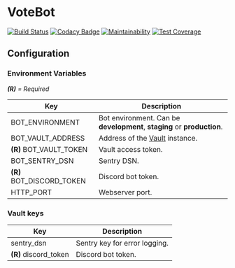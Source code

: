# VoteBot
[![Build Status](https://travis-ci.org/Votebot/voteBot.svg?branch=master)](https://travis-ci.org/Votebot/voteBot)
[![Codacy Badge](https://api.codacy.com/project/badge/Grade/a9936806f3cf4f77921e91d9d9eb5fbb)](https://www.codacy.com/app/VoteBot/voteBot?utm_source=github.com&amp;utm_medium=referral&amp;utm_content=Votebot/voteBot&amp;utm_campaign=Badge_Grade)
[![Maintainability](https://api.codeclimate.com/v1/badges/95d417b0cbe6655242c8/maintainability)](https://codeclimate.com/github/Votebot/voteBot/maintainability)
[![Test Coverage](https://api.codeclimate.com/v1/badges/95d417b0cbe6655242c8/test_coverage)](https://codeclimate.com/github/Votebot/voteBot/test_coverage)

## Configuration

### Environment Variables
***(R)** = Required*

| Key | Description |
| --- | --- |
| BOT_ENVIRONMENT | Bot environment. Can be **development**, **staging** or **production**.
| BOT_VAULT_ADDRESS | Address of the [Vault](https://vaultproject.io/) instance. |
| **(R)** BOT_VAULT_TOKEN | Vault access token. |
| BOT_SENTRY_DSN | Sentry DSN. |
| **(R)** BOT_DISCORD_TOKEN | Discord bot token. |
| HTTP_PORT | Webserver port. |

### Vault keys
| Key | Description |
| --- | --- |
| sentry_dsn | Sentry key for error logging. |
| **(R)** discord_token | Discord bot token. |